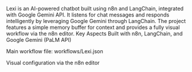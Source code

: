 Lexi is an AI-powered chatbot built using n8n and LangChain, integrated with Google Gemini API. It listens for chat messages and responds intelligently by leveraging Google Gemini through LangChain. The project features a simple memory buffer for context and provides a fully visual workflow via the n8n editor.
Key Aspects
Built with n8n, LangChain, and Google Gemini (PaLM API)

Main workflow file: workflows/Lexi.json

Visual configuration via the n8n editor

